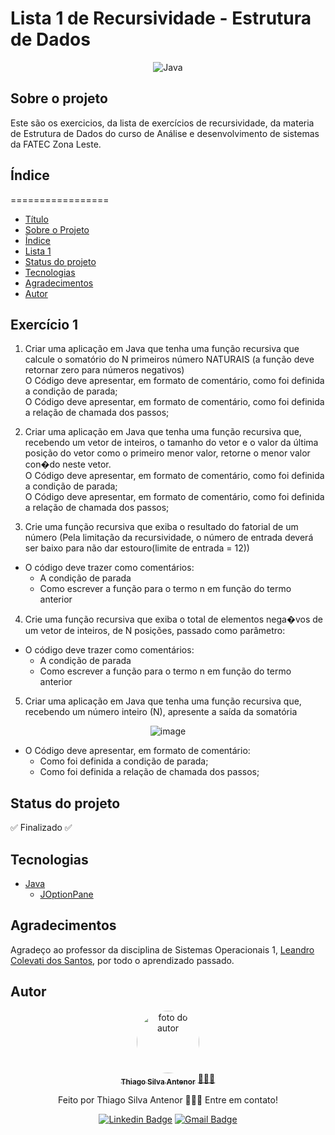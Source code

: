 # Lista 1 de Recursividade - Estrutura de Dados

<div align="center">
  
![Java](https://img.shields.io/badge/java-%23ED8B00.svg?style=for-the-badge&logo=openjdk&logoColor=white)

</div>

## Sobre o projeto
Este são os exercicios, da lista de exercícios de recursividade, da materia de Estrutura de Dados do curso de Análise e desenvolvimento de sistemas da FATEC Zona Leste.<br>

## Índice
=================
<!--ts-->
* [Título](#lista-1-de-recursividade---estrutura-de-dados)
* [Sobre o Projeto](#sobre-o-projeto)
* [Índice](#índice)
* [Lista 1](#lista-1)
* [Status do projeto](#status-do-projeto)
* [Tecnologias](#tecnologias)
* [Agradecimentos](#agradecimentos)
* [Autor](#autor)
<!--te-->

## Exercício 1
1. Criar uma aplicação em Java que tenha uma função recursiva que calcule o somatório do N primeiros
número NATURAIS (a função deve retornar zero para números negativos)<br>
O Código deve apresentar, em formato de comentário, como foi definida a condição de parada;<br>
O Código deve apresentar, em formato de comentário, como foi definida a relação de chamada dos passos;<br>

2. Criar uma aplicação em Java que tenha uma função recursiva que, recebendo um vetor de inteiros, o
tamanho do vetor e o valor da última posição do vetor como o primeiro menor valor, retorne o menor
valor con�do neste vetor.<br>
O Código deve apresentar, em formato de comentário, como foi definida a condição de parada;<br>
O Código deve apresentar, em formato de comentário, como foi definida a relação de chamada dos passos;<br>

3. Crie uma função recursiva que exiba o resultado do fatorial de um número (Pela limitação da
recursividade, o número de entrada deverá ser baixo para não dar estouro(limite de entrada = 12)) <br>
* O código deve trazer como comentários:
  * A condição de parada
  * Como escrever a função para o termo n em função do termo anterior
    
4. Crie uma função recursiva que exiba o total de elementos nega�vos de um vetor de inteiros, de N
posições, passado como parâmetro: <br>

* O código deve trazer como comentários:
  * A condição de parada
  * Como escrever a função para o termo n em função do termo anterior

5. Criar uma aplicação em Java que tenha uma função recursiva que, recebendo um número
inteiro (N), apresente a saída da somatória<br>

<div align="center">
  
![image](https://github.com/thiagosilvaantenor/RecursividadeLista-1-ED/assets/99970279/8aaf451d-cb4f-43cf-abc8-565fce4cde9a)

</div>

* O Código deve apresentar, em formato de comentário:
  *  Como foi definida a condição de parada;
  *  Como foi definida a relação de chamada dos passos;

## Status do projeto
✅ Finalizado ✅
 
## Tecnologias
- [Java](https://www.oracle.com/br/java/)
  - [JOptionPane](https://docs.oracle.com/javase/8/docs/api/javax/swing/JOptionPane.html)

## Agradecimentos
Agradeço ao professor da disciplina de Sistemas Operacionais 1, [Leandro Colevati dos Santos](https://www.leandrocolevati.com.br/index.jsp), por todo o aprendizado passado.

## Autor

<div align="center">
<a href="https://www.linkedin.com/in/thiago-antenor/">
<img style="border-radius: 50%;" src="https://avatars.githubusercontent.com/u/99970279?v=4" width="100px;" alt="foto do autor"/>
 <br />
 <sub><b>Thiago Silva Antenor</b></sub></a> <a href="https://www.linkedin.com/in/thiago-antenor/" title="Linkedin"> 🧑🏾‍💻</a>


Feito por Thiago Silva Antenor 👨🏾‍💻 Entre em contato!

[![Linkedin Badge](https://img.shields.io/badge/-Thiago-blue?style=flat-square&logo=Linkedin&logoColor=white&link=https://www.linkedin.com/in/thiago-antenor/)](https://www.linkedin.com/in/thiago-antenor/) 
[![Gmail Badge](https://img.shields.io/badge/-thiagoantenor31@gmail.com-c14438?style=flat-square&logo=Gmail&logoColor=white&link=mailto:thiagoantenor31.com)](mailto:thiagoantenor31.com)
</div>
